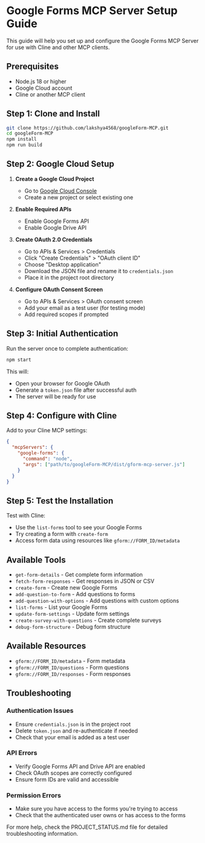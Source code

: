 # Google Forms MCP Server Setup Guide

This guide will help you set up and configure the Google Forms MCP Server for use with Cline and other MCP clients.

## Prerequisites

- Node.js 18 or higher
- Google Cloud account
- Cline or another MCP client

## Step 1: Clone and Install

```bash
git clone https://github.com/lakshya4568/googleForm-MCP.git
cd googleForm-MCP
npm install
npm run build
```

## Step 2: Google Cloud Setup

1. **Create a Google Cloud Project**
   - Go to [Google Cloud Console](https://console.cloud.google.com/)
   - Create a new project or select existing one

2. **Enable Required APIs**
   - Enable Google Forms API
   - Enable Google Drive API

3. **Create OAuth 2.0 Credentials**
   - Go to APIs & Services > Credentials
   - Click "Create Credentials" > "OAuth client ID"
   - Choose "Desktop application"
   - Download the JSON file and rename it to `credentials.json`
   - Place it in the project root directory

4. **Configure OAuth Consent Screen**
   - Go to APIs & Services > OAuth consent screen
   - Add your email as a test user (for testing mode)
   - Add required scopes if prompted

## Step 3: Initial Authentication

Run the server once to complete authentication:

```bash
npm start
```

This will:
- Open your browser for Google OAuth
- Generate a `token.json` file after successful auth
- The server will be ready for use

## Step 4: Configure with Cline

Add to your Cline MCP settings:

```json
{
  "mcpServers": {
    "google-forms": {
      "command": "node",
      "args": ["path/to/googleForm-MCP/dist/gform-mcp-server.js"]
    }
  }
}
```

## Step 5: Test the Installation

Test with Cline:
- Use the `list-forms` tool to see your Google Forms
- Try creating a form with `create-form`
- Access form data using resources like `gform://FORM_ID/metadata`

## Available Tools

- `get-form-details` - Get complete form information
- `fetch-form-responses` - Get responses in JSON or CSV
- `create-form` - Create new Google Forms
- `add-question-to-form` - Add questions to forms
- `add-question-with-options` - Add questions with custom options
- `list-forms` - List your Google Forms
- `update-form-settings` - Update form settings
- `create-survey-with-questions` - Create complete surveys
- `debug-form-structure` - Debug form structure

## Available Resources

- `gform://FORM_ID/metadata` - Form metadata
- `gform://FORM_ID/questions` - Form questions
- `gform://FORM_ID/responses` - Form responses

## Troubleshooting

### Authentication Issues
- Ensure `credentials.json` is in the project root
- Delete `token.json` and re-authenticate if needed
- Check that your email is added as a test user

### API Errors
- Verify Google Forms API and Drive API are enabled
- Check OAuth scopes are correctly configured
- Ensure form IDs are valid and accessible

### Permission Errors
- Make sure you have access to the forms you're trying to access
- Check that the authenticated user owns or has access to the forms

For more help, check the PROJECT_STATUS.md file for detailed troubleshooting information.